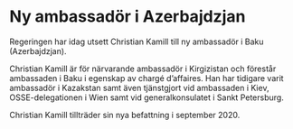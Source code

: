 # Ny ambassadör i Azerbajdzjan

Regeringen har idag utsett Christian Kamill till ny ambassadör i Baku (Azerbajdzjan).


Christian Kamill är för närvarande ambassadör i Kirgizistan och förestår ambassaden i Baku i egenskap av chargé d’affaires. Han har tidigare varit ambassadör i Kazakstan samt även tjänstgjort vid ambassaden i Kiev, OSSE-delegationen i Wien samt vid generalkonsulatet i Sankt Petersburg.

Christian Kamill tillträder sin nya befattning i september 2020.
